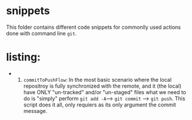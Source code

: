 # snippets

This folder contains different code snippets for commonlly used actions done with command line `git`.

# listing:

- 1) `commitToPushFlow`: In the most basic scenario where the local repositroy is fully synchronized with the remote, and it (the local) have ONLY "un-tracked" and/or "un-staged" files
			 what we need to do is "simply" perform `git add -A`--> `git commit` --> `git push`. This script does it all, only requiers as its only argument the commit message.

